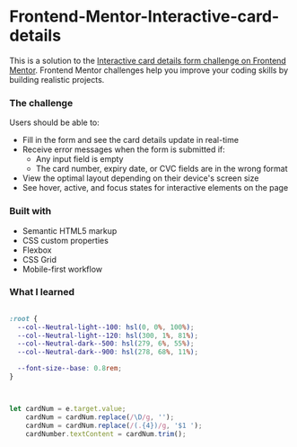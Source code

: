 # Frontend-Mentor-Interactive-card-details
This is a solution to the [Interactive card details form challenge on Frontend Mentor](https://www.frontendmentor.io/challenges/interactive-card-details-form-XpS8cKZDWw). Frontend Mentor challenges help you improve your coding skills by building realistic projects. 

### The challenge

Users should be able to:

- Fill in the form and see the card details update in real-time
- Receive error messages when the form is submitted if:
  - Any input field is empty
  - The card number, expiry date, or CVC fields are in the wrong format
- View the optimal layout depending on their device's screen size
- See hover, active, and focus states for interactive elements on the page

### Built with

- Semantic HTML5 markup
- CSS custom properties
- Flexbox
- CSS Grid
- Mobile-first workflow



### What I learned



```html

```
```css
:root {
  --col--Neutral-light--100: hsl(0, 0%, 100%);
  --col--Neutral-light--120: hsl(300, 1%, 81%);
  --col--Neutral-dark--500: hsl(279, 6%, 55%);
  --col--Neutral-dark--900: hsl(278, 68%, 11%);

  --font-size--base: 0.8rem;
}



```
```js

let cardNum = e.target.value;
    cardNum = cardNum.replace(/\D/g, '');
    cardNum = cardNum.replace(/(.{4})/g, '$1 ');
    cardNumber.textContent = cardNum.trim();


```
